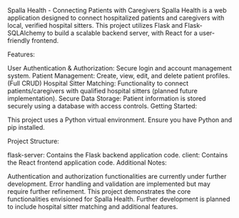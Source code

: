 Spalla Health - Connecting Patients with Caregivers
Spalla Health is a web application designed to connect hospitalized patients and caregivers with local, verified hospital sitters. This project utilizes Flask and Flask-SQLAlchemy to build a scalable backend server, with React for a user-friendly frontend.

Features:

User Authentication & Authorization: Secure login and account management system.
Patient Management: Create, view, edit, and delete patient profiles. (Full CRUD)
Hospital Sitter Matching: Functionality to connect patients/caregivers with qualified hospital sitters (planned future implementation).
Secure Data Storage: Patient information is stored securely using a database with access controls.
Getting Started:

This project uses a Python virtual environment.  Ensure you have Python and pip installed.  

Project Structure:

flask-server: Contains the Flask backend application code.
client: Contains the React frontend application code.
Additional Notes:

Authentication and authorization functionalities are currently under further development.
Error handling and validation are implemented but may require further refinement.
This project demonstrates the core functionalities envisioned for Spalla Health. Further development is planned to include hospital sitter matching and additional features.
